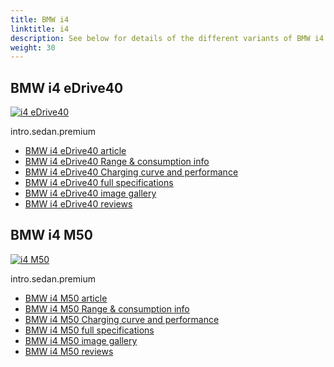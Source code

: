 ```yaml
---
title: BMW i4
linktitle: i4
description: See below for details of the different variants of BMW i4
weight: 30
---
```

## BMW i4 eDrive40

[![i4 eDrive40](https://media.evkx.net/multimedia/models/bmw/i4/i4_edrive40/main_1_st.jpg)](/models/bmw/i4/i4_edrive40/)

intro.sedan.premium

- [BMW i4 eDrive40 article](/models/bmw/i4/i4_edrive40/)
- [BMW i4 eDrive40 Range & consumption info](/models/bmw/i4/i4_edrive40//rangeandconsumption)
- [BMW i4 eDrive40 Charging curve and performance](/models/bmw/i4/i4_edrive40//chargingcurve)
- [BMW i4 eDrive40 full specifications](/models/bmw/i4/i4_edrive40//specifications)
- [BMW i4 eDrive40 image gallery](/models/bmw/i4/i4_edrive40//gallery)
- [BMW i4 eDrive40 reviews](/models/bmw/i4/i4_edrive40//reviews)

## BMW i4 M50

[![i4 M50](https://media.evkx.net/multimedia/models/bmw/i4/i4_m50/main_1_st.jpg)](/models/bmw/i4/i4_m50/)

intro.sedan.premium

- [BMW i4 M50 article](/models/bmw/i4/i4_m50/)
- [BMW i4 M50 Range & consumption info](/models/bmw/i4/i4_m50//rangeandconsumption)
- [BMW i4 M50 Charging curve and performance](/models/bmw/i4/i4_m50//chargingcurve)
- [BMW i4 M50 full specifications](/models/bmw/i4/i4_m50//specifications)
- [BMW i4 M50 image gallery](/models/bmw/i4/i4_m50//gallery)
- [BMW i4 M50 reviews](/models/bmw/i4/i4_m50//reviews)

